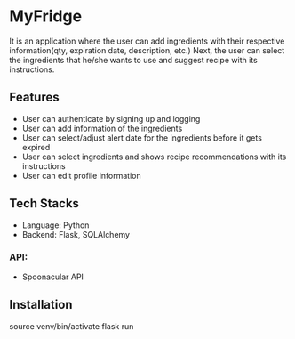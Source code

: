 # MyFridge

It is an application where the user can add ingredients with their respective information(qty, expiration date, description, etc.)
Next, the user can select the ingredients that he/she wants to use and suggest recipe with its instructions.

## Features
- User can authenticate by signing up and logging
- User can add information of the ingredients
- User can select/adjust alert date for the ingredients before it gets expired
- User can select ingredients and shows recipe recommendations with its instructions
- User can edit profile information

## Tech Stacks
- Language: Python
- Backend: Flask, SQLAlchemy

### API:
- Spoonacular API

## Installation
source venv/bin/activate
flask run
